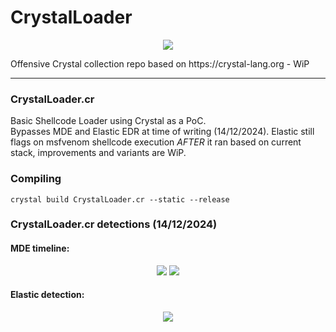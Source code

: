 # CrystalLoader
<p align="center">
  <img  src="https://github.com/user-attachments/assets/c9f7bf16-c2d5-4d8d-ba22-008d2bd367b7">
</p>
Offensive Crystal collection repo based on https://crystal-lang.org - WiP 

---
### CrystalLoader.cr
Basic Shellcode Loader using Crystal as a PoC. <br>
Bypasses MDE and Elastic EDR at time of writing (14/12/2024). Elastic still flags on msfvenom shellcode execution *AFTER* it ran based on current stack, improvements and variants are WiP.

### Compiling
```
crystal build CrystalLoader.cr --static --release
```

### CrystalLoader.cr detections (14/12/2024)
#### MDE timeline:
<p align="center">
  <img  src="https://github.com/user-attachments/assets/3f3c7a57-471d-496b-b4c3-693763bd4a55">
  <img  src="https://github.com/user-attachments/assets/dcb85634-de04-475c-b900-5f5e40a7881a">
</p>

#### Elastic detection:
<p align="center">
  <img  src="https://github.com/user-attachments/assets/af2100aa-71f3-415f-a3c2-7c3c8a79823f">
</p>
